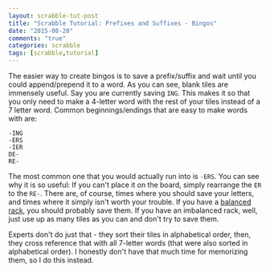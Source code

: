 ```yaml
---
layout: scrabble-tut-post
title: "Scrabble Tutorial: Prefixes and Suffixes - Bingos"
date: "2015-08-20"
comments: "true"
categories: scrabble
tags: [scrabble,tutorial]
---
```


The easier way to create bingos is to save a prefix/suffix and wait until you
could append/prepend it to a word. As you can see, blank tiles are immensely
useful. Say you are currently saving `ING`. This makes it so that you only need
to make a 4-letter word with the rest of your tiles instead of a 7 letter word.
Common beginnings/endings that are easy to make words with are:

```
-ING
-ERS
-IER
DE-
RE-
```

The most common one that you would actually run into is `-ERS`. You can see why
it is so useful: If you can't place it on the board, simply rearrange the `ER`
to the `RE-`. There are, of course, times where you should save your letters,
and times where it simply isn't worth your trouble. If you have a [balanced
rack][br], you should probably save them. If you have an imbalanced rack, well,
just use up as many tiles as you can and don't try to save them.

Experts don't do just that - they sort their tiles in alphabetical order, then,
they cross reference that with all 7-letter words (that were also sorted in
alphabetical order). I honestly don't have that much time for memorizing them,
so I do this instead.



[br]: #
